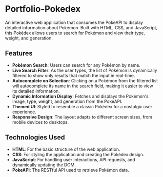 # Portfolio-Pokedex

An interactive web application that consumes the PokeAPI to display detailed information about Pokémon. Built with HTML, CSS, and JavaScript, this Pokédex allows users to search for Pokémon and view their type, weight, and generation.

## Features

* **Pokémon Search**: Users can search for any Pokémon by name.
* **Live Search Filter**: As the user types, the list of Pokémon is dynamically filtered to show only results that match the input in real-time.
* **Autocomplete on Selection**: Clicking on a Pokémon from the filtered list will autocomplete its name in the search field, making it easier to view its detailed information.
* **Dynamic Information Display**: Fetches and displays the Pokémon's image, type, weight, and generation from the PokeAPI.
* **Themed UI**: Styled to resemble a classic Pokédex for a nostalgic user experience.
* **Responsive Design**: The layout adapts to different screen sizes, from mobile devices to desktops.

## Technologies Used

* **HTML**: For the basic structure of the web application.
* **CSS**: For styling the application and creating the Pokédex design.
* **JavaScript**: For handling user interactions, API requests, and dynamically updating the DOM.
* **PokeAPI**: The RESTful API used to retrieve Pokémon data.